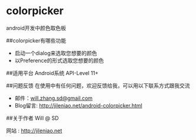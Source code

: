 # colorpicker
android开发中颜色取色板

##colorpicker有哪些功能
* 启动一个dialog来选取您想要的颜色
* 以Preference的形式选取您想要的颜色

##适用平台
  Android系统 API-Level 11+

##问题反馈
在使用中有任何问题，欢迎反馈给我，可以用以下联系方式跟我交流

* 邮件：will.zhang.sd@gmail.com
* Blog留言: http://jileniao.net/android-colorpicker.html

##关于作者
  Will @ SD

  网站 : http://jileniao.net
